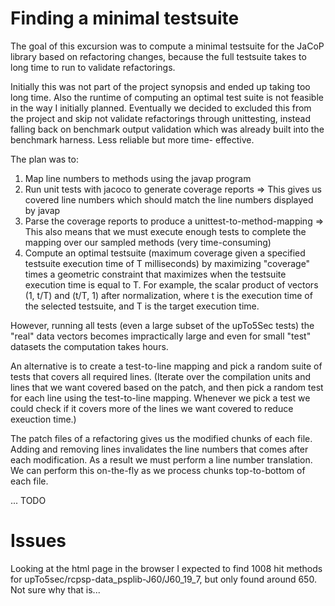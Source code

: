 # Finding a minimal testsuite
The goal of this excursion was to compute a minimal testsuite
for the JaCoP library based on refactoring changes, because the
full testsuite takes to long time to run to validate refactorings.

Initially this was not part of the project synopsis and ended up
taking too long time. Also the runtime of computing an optimal
test suite is not feasible in the way I initially planned.
Eventually we decided to excluded this from the project and
skip not validate refactorings through unittesting, instead
falling back on benchmark output validation which was already
built into the benchmark harness. Less reliable but more time-
effective.

The plan was to:
1. Map line numbers to methods using the javap program
2. Run unit tests with jacoco to generate coverage reports
  => This gives us covered line numbers which should match
     the line numbers displayed by javap
3. Parse the coverage reports to produce a unittest-to-method-mapping
  => This also means that we must execute enough tests to complete
     the mapping over our sampled methods (very time-consuming)
4. Compute an optimal testsuite (maximum coverage given a specified
   testsuite execution time of T milliseconds) by maximizing "coverage"
   times a geometric constraint that maximizes when the testsuite
   execution time is equal to T. For example, the scalar product of
   vectors (1, t/T) and (t/T, 1) after normalization, where t is the
   execution time of the selected testsuite, and T is the target
   execution time.

However, running all tests (even a large subset of the upTo5Sec tests)
the "real" data vectors becomes impractically large and even for small
"test" datasets the computation takes hours.

An alternative is to create a test-to-line mapping and pick a random
suite of tests that covers all required lines. (Iterate over the
compilation units and lines that we want covered based on the patch,
and then pick a random test for each line using the test-to-line mapping.
Whenever we pick a test we could check if it covers more of the lines we
want covered to reduce exeuction time.)

The patch files of a refactoring gives us the modified chunks
of each file. Adding and removing lines invalidates the line
numbers that comes after each modification. As a result we
must perform a line number translation. We can perform this
on-the-fly as we process chunks top-to-bottom of each file.

... TODO

# Issues
Looking at the html page in the browser I expected to find 1008
hit methods for upTo5sec/rcpsp-data_psplib-J60/J60_19_7, but
only found around 650. Not sure why that is...

